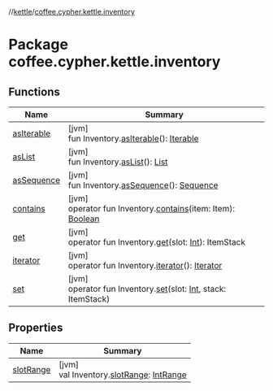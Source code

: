 //[kettle](../../index.md)/[coffee.cypher.kettle.inventory](index.md)

# Package coffee.cypher.kettle.inventory

## Functions

| Name | Summary |
|---|---|
| [asIterable](as-iterable.md) | [jvm]<br>fun Inventory.[asIterable](as-iterable.md)(): [Iterable](https://kotlinlang.org/api/latest/jvm/stdlib/kotlin.collections/-iterable/index.html)<ItemStack> |
| [asList](as-list.md) | [jvm]<br>fun Inventory.[asList](as-list.md)(): [List](https://kotlinlang.org/api/latest/jvm/stdlib/kotlin.collections/-list/index.html)<ItemStack> |
| [asSequence](as-sequence.md) | [jvm]<br>fun Inventory.[asSequence](as-sequence.md)(): [Sequence](https://kotlinlang.org/api/latest/jvm/stdlib/kotlin.sequences/-sequence/index.html)<ItemStack> |
| [contains](contains.md) | [jvm]<br>operator fun Inventory.[contains](contains.md)(item: Item): [Boolean](https://kotlinlang.org/api/latest/jvm/stdlib/kotlin/-boolean/index.html) |
| [get](get.md) | [jvm]<br>operator fun Inventory.[get](get.md)(slot: [Int](https://kotlinlang.org/api/latest/jvm/stdlib/kotlin/-int/index.html)): ItemStack |
| [iterator](iterator.md) | [jvm]<br>operator fun Inventory.[iterator](iterator.md)(): [Iterator](https://kotlinlang.org/api/latest/jvm/stdlib/kotlin.collections/-iterator/index.html)<ItemStack> |
| [set](set.md) | [jvm]<br>operator fun Inventory.[set](set.md)(slot: [Int](https://kotlinlang.org/api/latest/jvm/stdlib/kotlin/-int/index.html), stack: ItemStack) |

## Properties

| Name | Summary |
|---|---|
| [slotRange](slot-range.md) | [jvm]<br>val Inventory.[slotRange](slot-range.md): [IntRange](https://kotlinlang.org/api/latest/jvm/stdlib/kotlin.ranges/-int-range/index.html) |
